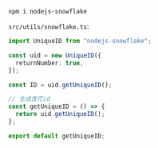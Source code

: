 

```
npm i nodejs-snowflake 
```

`src/utils/snowflake.ts`:

```ts
import UniqueID from "nodejs-snowflake";

const uid = new UniqueID({
  returnNumber: true,
});

const ID = uid.getUniqueID();

// 生成雪花id
const getUniqueID = () => {
  return uid.getUniqueID();
};

export default getUniqueID;
```